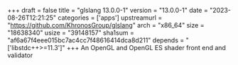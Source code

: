 +++
draft = false
title = "glslang 13.0.0-1"
version = "13.0.0-1"
date = "2023-08-26T12:21:25"
categories = ['apps']
upstreamurl = "https://github.com/KhronosGroup/glslang"
arch = "x86_64"
size = "18638340"
usize = "39148157"
sha1sum = "af6a67f4eee015bc7ac4cc7f48616414dca8d211"
depends = "['libstdc++>=11.3']"
+++
An OpenGL and OpenGL ES shader front end and validator
